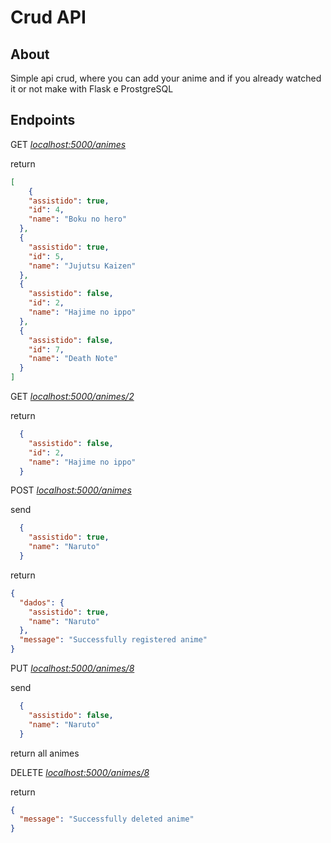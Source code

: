 # Crud API

## About
Simple api crud, where you can add your anime and if you already watched it or not
make with Flask e ProstgreSQL


## Endpoints
GET [*localhost:5000/animes*](localhost:5000/animes)

return
```json
[
    {
    "assistido": true,
    "id": 4,
    "name": "Boku no hero"
  },
  {
    "assistido": true,
    "id": 5,
    "name": "Jujutsu Kaizen"
  },
  {
    "assistido": false,
    "id": 2,
    "name": "Hajime no ippo"
  },
  {
    "assistido": false,
    "id": 7,
    "name": "Death Note"
  }
]
```
GET [*localhost:5000/animes/2*](localhost:5000/animes)

return
```json
  {
    "assistido": false,
    "id": 2,
    "name": "Hajime no ippo"
  }
```
POST [*localhost:5000/animes*](localhost:5000/animes)

send
```json
  {
    "assistido": true,
    "name": "Naruto"
  }
```
return
```json
{
  "dados": {
    "assistido": true,
    "name": "Naruto"
  },
  "message": "Successfully registered anime"
}
```
PUT [*localhost:5000/animes/8*](localhost:5000/animes)

send
```json
  {
    "assistido": false,
    "name": "Naruto"
  }
```

return all animes

DELETE [*localhost:5000/animes/8*](localhost:5000/animes)

return
```json
{
  "message": "Successfully deleted anime"
}
```